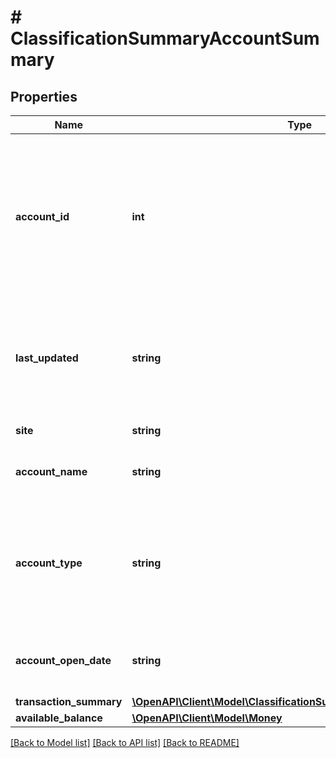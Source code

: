 # # ClassificationSummaryAccountSummary

## Properties

Name | Type | Description | Notes
------------ | ------------- | ------------- | -------------
**account_id** | **int** | The primary key of the account resource and the unique identifier for the account.&lt;br&gt;&lt;br&gt;&lt;b&gt;Aggregated / Manual&lt;/b&gt;: Aggregated&lt;br&gt;&lt;b&gt;Applicable containers&lt;/b&gt;: bank | [optional] [readonly]
**last_updated** | **string** | The date-time the account information was last retrieved from the provider site and updated in the Yodlee system | [optional] [readonly]
**site** | **string** | The name of the provider site | [optional] [readonly]
**account_name** | **string** | The account name as it appears at the site | [optional] [readonly]
**account_type** | **string** | The type of account that is aggregated such as savings, checking, etc. The account type is derived based on the attributes of the account. | [optional] [readonly]
**account_open_date** | **string** | The date on which the user opened the account at the provider site | [optional] [readonly]
**transaction_summary** | [**\OpenAPI\Client\Model\ClassificationSummaryTransactionSummary**](ClassificationSummaryTransactionSummary.md) |  | [optional]
**available_balance** | [**\OpenAPI\Client\Model\Money**](Money.md) |  | [optional]

[[Back to Model list]](../../README.md#models) [[Back to API list]](../../README.md#endpoints) [[Back to README]](../../README.md)
